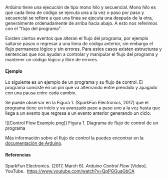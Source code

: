
Arduino tiene una ejecución de tipo mono hilo y secuencial. Mono hilo es que cada línea de código se ejecuta una a la vez o paso por paso y secuencial se refiere a que una línea se ejecuta una después de la otra, generalmente ordenadamente de arriba hacia abajo. A esto nos referimos con el "flujo del programa".

Existen ciertos eventos que alteran el flujo del programa, por ejemplo saltarse pasos o regresar a una línea de código anterior, sin embargo el flujo permanece lógico y sin errores. Para estos casos existen estructuras y sentencias que nos ayudan a controlar y manipular el flujo del programa y mantener un código lógico y libre de errores.

#### Ejemplo
Lo siguiente es un ejemplo de un programa y su flujo de control.
El programa consiste en un pin que va alternando entre prendido y apagado con una pausa entre cada cambio. 

Se puede observar en la Figura 1. (SparkFun Electronics, 2017) que el programa tiene un inicio y va avanzado paso a paso uno a la vez hasta que llega a un evento que regresa a un evento anterior generando un ciclo.


![[Control Flow Example.png]]
Figura 1. Diagrama de flujo de control de un programa

Más información sobre el flujo de control la puedes encontrar en la [documentación de Arduino](https://arduino.cl/flujo-de-control-estructura-y-sentencias-del-programa-arduino/).

#### Referencias
SparkFun Electronics. (2017, March 6). _Arduino Control Flow_ [Video]. YouTube.  https://www.youtube.com/watch?v=QpPGGuaGbCA